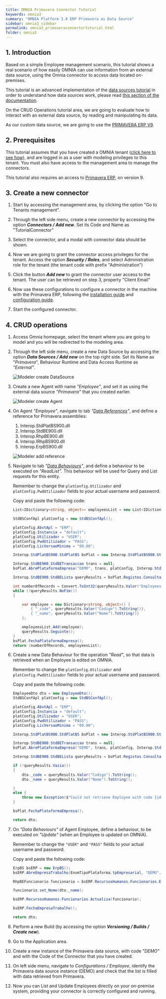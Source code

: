 ```yaml
---
title: OMNIA Primavera Connector Tutorial
keywords: omnia3
summary: "OMNIA Platform 3.0 ERP Primavera as Data Source"
sidebar: omnia3_sidebar
permalink: omnia3_primaveraconnectortutorial.html
folder: omnia3
---
```


## 1. Introduction

Based on a simple Employee management scenario, this tutorial shows a real scenario of how easily OMNIA can use information from an external data source, using the Omnia connector to access data located on-premises. 

This tutorial is an advanced implementation of the [data sources tutorial](omnia3_datasourcetutorial.html) in order to understand how data sources work, please read [this section of the documentation](omnia3_modeler_datasources.html).

On the CRUD Operations tutorial area, we are going to evaluate how to interact with an external data source, by reading and manipulating its data.

As our custom data source, we are going to use the [PRIMAVERA ERP V9](https://pt.primaverabss.com).

## 2. Prerequisites

This tutorial assumes that you have created a OMNIA tenant ([click here to see how](omnia3_tenantcreation.html)), and are logged in as a user with modeling privileges to this tenant. You must also have access to the management area to manage the connectors.

This tutorial also requires an access to [Primavera ERP](https://pt.primaverabss.com), on version 9. 

## 3. Create a new connector

1. Start by accessing the management area, by clicking the option "Go to Tenants management".

2. Through the left side menu, create a new connector by accessing the option ***Connectors / Add new***. Set its Code and Name as "TutorialConnector"

3. Select the connector, and a modal with connector data should be shown.

4. Now we are going to grant the connector access privileges for the tenant. Access the option ***Security / Roles***, and select Administration role for the tenant (the tenant code with prefix "Administration")

5. Click the button ***Add new*** to grant the connector user access to the tenant. The user can be retrieved on step 3, property "Client Email"

6. Now use these configurations to configure a connector in the machine with the Primavera ERP, following the [installation guide](omnia3_connector_install.html) and [configuration guide](omnia3_connector_configuration.html).

7. Start the configured connector.

## 4. CRUD operations

1. Access Omnia homepage, select the tenant where you are going to model and you will be redirected to the modeling area.

2. Through the left side menu, create a new Data Source by accessing the option ***Data Sources / Add new*** on the top right side. Set its Name as "*Primavera*", Behaviour Runtime and Data Access Runtime as *"External"*.

    ![Modeler create DataSource](/images/tutorials/primaveraconnector/add-new-datasource.png)

3. Create a new Agent with name *"Employee"*, and set it as using the external data source *"Primavera"* that you created earlier.

    ![Modeler create Agent](/images/tutorials/primaveraconnector/add-new-agent.png)

4. On Agent *"Employee"*, navigate to tab *"[Data References](https://docs.numbersbelieve.com/omnia3_modeler_references.html)"*, and define a reference for Primavera assemblies:

    1. Interop.StdPlatBS900.dll
    2. Interop.StdBE900.dll
    3. Interop.RhpBE900.dll
    4. Interop.IRhpBS900.dll
    5. Interop.ErpBS900.dll

    ![Modeler add reference](/images/tutorials/primaveraconnector/add-new-reference.png)

5. Navigate to tab *"[Data Behaviours](https://docs.numbersbelieve.com/omnia3_modeler_datasources.html)"*, and define a behaviour to be executed on *"ReadList"*. This behaviour will be used for Query and List requests for this entity.

    Remember to change the ```platConfig.Utilizador``` and ```platConfig.PwdUtilizador``` fields to your actual username and password.

    Copy and paste the following code:
    ```C#
    List<IDictionary<string, object>> employeesList = new List<IDictionary<string, object>>();

    StdBSConfApl platConfig = new StdBSConfApl();

    platConfig.AbvtApl = "ERP";
    platConfig.Instancia = "default";
    platConfig.Utilizador = "USER";
    platConfig.PwdUtilizador = "PASS";
    platConfig.LicVersaoMinima = "09.00";

    Interop.StdPlatBS900.StdPlatBS bsPlat = new Interop.StdPlatBS900.StdPlatBS();

    Interop.StdBE900.StdBETransaccao trans = null;
    bsPlat.AbrePlataformaEmpresa("DEMO", trans, platConfig, Interop.StdBE900.EnumTipoPlataforma.tpEmpresarial, string.Empty);

    Interop.StdBE900.StdBELista queryResults = bsPlat.Registos.Consulta($"SELECT Employees.EmployeesCount, Codigo, Nome FROM Funcionarios CROSS JOIN (SELECT Count(*) AS EmployeesCount FROM Funcionarios) AS Employees ORDER BY Codigo OFFSET {(page - 1)*pageSize} ROWS FETCH NEXT {pageSize} ROWS ONLY");

    int numberOfRecords = Convert.ToInt32(queryResults.Valor("EmployeesCount").ToString());
    while (!queryResults.NoFim())
    {

        var employee = new Dictionary<string, object>() {
            { "_code", queryResults.Valor("Codigo").ToString()},
            { "_name", queryResults.Valor("Nome").ToString()}
        };

        employeesList.Add(employee);
        queryResults.Seguinte();
    }
    bsPlat.FechaPlataformaEmpresa();
    return (numberOfRecords, employeesList);
    ```

6. Create a new Data Behaviour for the operation *"Read"*, so that data is retrieved when an Employee is edited on OMNIA.

    Remember to change the ```platConfig.Utilizador``` and ```platConfig.PwdUtilizador``` fields to your actual username and password.

    Copy and paste the following code:

    ```C#
    EmployeeDto dto = new EmployeeDto();
    StdBSConfApl platConfig = new StdBSConfApl();

    platConfig.AbvtApl = "ERP";
    platConfig.Instancia = "default";
    platConfig.Utilizador = "USER";
    platConfig.PwdUtilizador = "PASS";
    platConfig.LicVersaoMinima = "09.00";

    Interop.StdPlatBS900.StdPlatBS bsPlat = new Interop.StdPlatBS900.StdPlatBS();

    Interop.StdBE900.StdBETransaccao trans = null;
    bsPlat.AbrePlataformaEmpresa("DEMO", trans, platConfig, Interop.StdBE900.EnumTipoPlataforma.tpEmpresarial, string.Empty);

    Interop.StdBE900.StdBELista queryResults = bsPlat.Registos.Consulta($"SELECT Codigo, Nome, Email, Telefone FROM Funcionarios WHERE Codigo = '{identifier}'");

    if (!queryResults.Vazia())
    {
        dto._code = queryResults.Valor("Codigo").ToString();
        dto._name = queryResults.Valor("Nome").ToString();

    }
    else {
        throw new Exception($"Could not retrieve Employee with code {identifier}");
    }

    bsPlat.FechaPlataformaEmpresa();

    return dto;
    ```

7. On *"Data Behaviours"* of Agent Employee, define a behaviour, to be executed on *"Update"* (when an Employee is updated on OMNIA). 

    Remember to change the ```"USER"``` and ```"PASS"``` fields to your actual username and password.

    Copy and paste the following code:

    ```C#
    ErpBS bsERP = new ErpBS();
    bsERP.AbreEmpresaTrabalho(EnumTipoPlataforma.tpEmpresarial, "DEMO", "USER", "PASS");

    RhpBEFuncionario funcionario = bsERP.RecursosHumanos.Funcionarios.Edita(dto._code);

    funcionario.set_Nome(dto._name);

    bsERP.RecursosHumanos.Funcionarios.Actualiza(funcionario);

    bsERP.FechaEmpresaTrabalho();

    return dto;
    ```

8. Perform a new Build (by accessing the option ***Versioning / Builds / Create new***).

9. Go to the Application area.

10. Create a new instance of the Primavera data source, with code *"DEMO"* and with the Code of the Connector that you have created.

11. On left side menu, navigate to *Configurations / Employee*, identify the Primavera data source instance (DEMO) and check that the list is filled with data retrieved from Primavera.

12. Now you can List and Update Employees directly on your on-premise system, providing your connector is correctly configured and running.